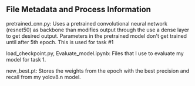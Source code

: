 ## File Metadata and Process Information 
pretrained_cnn.py: Uses a pretrained convolutional neural network (resnet50) as backbone than modifies output through the use a dense layer to get desired output. Parameters in the pretrained model don't get trained until after 5th epoch. This is used for task #1

load_checkpoint.py, Evaluate_model.ipynb: Files that I use to evaluate my model for task 1.

new_best.pt: Stores the weights from the epoch with the best precision and recall from my yolov8.n model.

